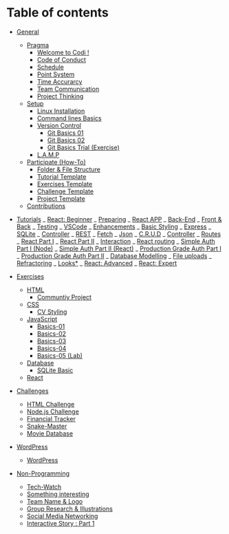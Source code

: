 # Table of contents

- [General](01_General/README.md)

  - [Pragma](01_General/01_Pragma/README.md)
    - [Welcome to Codi !](01_General/01_Pragma/01_welcome.md)
    - [Code of Conduct](01_General/01_Pragma/02_code-of-conduct.md)
    - [Schedule](01_General/01_Pragma/03_schedule.md)
    - [Point System](01_General/01_Pragma/04_keys-system.md)
    - [Time Accurarcy](01_General/01_Pragma/05_time-accuracy.md)
    - [Team Communication](01_General/01_Pragma/06_team-communication.md)
    - [Project Thinking](01_General/01_Pragma/07_project-thinking.md)
  - [Setup](01_General/02_Setup/README.md)
    - [Linux Installation](01_General/02_Setup/01_Linux/readme.md)
    - [Command lines Basics](01_General/02_Setup/02_Command_lines/readme.md)
    - [Version Control](01_General/02_Setup/03_Git/readme.md)
      - [Git Basics 01](01_General/02_Setup/03_Git/git-basics-01.md)
      - [Git Basics 02](01_General/02_Setup/03_Git/git-basics-02.md)
      - [Git Basics Trial (Exercise)](01_General/02_Setup/03_Git/git-basics-trial.md)
    - [L.A.M.P](01_General/02_Setup/04_L.A.M.P/readme.md)
  - [Participate (How-To)](01_General/04_Participate/README.md)
    - [Folder & File Structure](01_General/04_Participate/01-how-to-folder-file-structure.md)
    - [Tutorial Template](01_General/04_Participate/02-how-to-tutorial-template.md)
    - [Exercises Template](01_General/04_Participate/03-how-to-exercises-template.md)
    - [Challenge Template](01_General/04_Participate/04-how-to-challenge-template.md)
    - [Project Template](01_General/04_Participate/05-how-to-project-template.md)
  - [Contributions](01_General/05_Contributions/01-Contributors.md)

- [Tutorials](02_Tutorials/README.md)
  _ [React: Beginner](02_Tutorials/01_React_Beginner/README.md)
  _ [Preparing](02_Tutorials/01_React_Beginner/01-preparing/README.md)
  _ [React APP](02_Tutorials/01_React_Beginner/01-preparing/01-create-react-app.md)
  _ [Back-End](02_Tutorials/01_React_Beginner/01-preparing/02-backend.md)
  _ [Front & Back](02_Tutorials/01_React_Beginner/01-preparing/03-front-and-back.md)
  _ [Testing](02_Tutorials/01_React_Beginner/01-preparing/04-testing.md)
  _ [VSCode](02_Tutorials/01_React_Beginner/01-preparing/05-vscode.md)
  _ [Enhancements](02_Tutorials/01_React_Beginner/02-enhancements/README.md)
  _ [Basic Styling](02_Tutorials/01_React_Beginner/02-enhancements/01-styling-react.md)
  _ [Express](02_Tutorials/01_React_Beginner/02-enhancements/02-request-handler.md)
  _ [SQLite](02_Tutorials/01_React_Beginner/02-enhancements/03-sqlite.md)
  _ [Controller](02_Tutorials/01_React_Beginner/02-enhancements/04-controller.md)
  _ [REST](02_Tutorials/01_React_Beginner/02-enhancements/05-REST.md)
  _ [Fetch](02_Tutorials/01_React_Beginner/02-enhancements/06-fetch.md)
  _ [Json](02_Tutorials/01_React_Beginner/02-enhancements/07-json.md)
  _ [C.R.U.D](02_Tutorials/01_React_Beginner/03-crud/README.md)
  _ [Controller](02_Tutorials/01_React_Beginner/03-crud/01-controller.md)
  _ [Routes](02_Tutorials/01_React_Beginner/03-crud/02-routes.md)
  _ [React Part I](02_Tutorials/01_React_Beginner/03-crud/03.1-react.md)
  _ [React Part II](02_Tutorials/01_React_Beginner/03-crud/03.2-react-contact-component.md)
  _ [Interaction](02_Tutorials/01_React_Beginner/03-crud/04-interaction.md)
  _ [React routing](02_Tutorials/01_React_Beginner/03-crud/05-react-routing.md)
  _ [Simple Auth Part I (Node)](02_Tutorials/01_React_Beginner/03-crud/06.1-node-simple-auth.md)
  _ [Simple Auth Part II (React)](02_Tutorials/01_React_Beginner/03-crud/06.2-react-simple-auth.md)
  _ [Production Grade Auth Part I](02_Tutorials/01_React_Beginner/03-crud/07.1_auth0.md)
  _ [Production Grade Auth Part II](02_Tutorials/01_React_Beginner/03-crud/07.2-persistent-login.md)
  _ [Database Modelling](02_Tutorials/01_React_Beginner/03-crud/08-database-modelling.md)
  _ [File uploads](02_Tutorials/01_React_Beginner/03-crud/09-file-uploads.md)
  _ [Refractoring](02_Tutorials/01_React_Beginner/03-crud/10-cleaning-up-code.md)
  _ [Looks\*](02_Tutorials/01_React_Beginner/04-looks/README.md)
  _ [React: Advanced](02_Tutorials/01_React_Advanced/README.md)
  _ [React: Expert](02_Tutorials/01_React_Expert/README.md)

- [Exercises](03_Exercises/README.md)

  - [HTML](03_Exercises/01_HTML/README.md)
    - [Communtiy Project](03_Exercises/01_HTML/community-project.md)
  - [CSS](03_Exercises/02_CSS/README.md)
    - [CV Styling](03_Exercises/02_CSS/cv-styling-master/readme.md)
  - [JavaScript](03_Exercises/03_JavaScript/README.md)
    - [Basics-01](03_Exercises/03_JavaScript/javascript-basics-01/readme.md)
    - [Basics-02](03_Exercises/03_JavaScript/javascript-basics-02/readme.md)
    - [Basics-03](03_Exercises/03_JavaScript/javascript-basics-03/readme.md)
    - [Basics-04](03_Exercises/03_JavaScript/javascript-basics-04-tdd/readme.md)
    - [Basics-05 (Lab)](03_Exercises/03_JavaScript/javascript-basics-05/readme.md)
  - [Database](03_Exercises/04_Database/README.md)
    - [SQLite Basic](03_Exercises/04_Database/sql-exercise-master/README.md)
  - [React](03_Exercises/05_React/README.md)

- [Challenges](04_Challenges/README.md)

  - [HTML Challenge](04_Challenges/HTML/html_challenge.md)
  - [Node.js Challenge](04_Challenges/NodeJS-Challenge/readme.md)
  - [Financial Tracker](04_Challenges/FinancialTracker/readme.md)
  - [Snake-Master](04_Challenges/snake-master/readme.md)
  - [Movie Database](04_Challenges/movie-database/readme.md)

- [WordPress](05_WordPress/README.md)
  - [WordPress](05_WordPress/Basic-WordPress.md)
- [Non-Programming](07_Non_Pogramming/README.md)
  - [Tech-Watch](07_Non_Pogramming/tech-watch.md)
  - [Something interesting](07_Non_Pogramming/something-interesting.md)
  - [Team Name & Logo](07_Non_Pogramming/team-name-logo.md)
  - [Group Research & Illustrations](07_Non_Pogramming/group-research-illustration.md)
  - [Social Media Networking](07_Non_Pogramming/social-media-networking.md)
  - [Interactive Story : Part 1](07_Non_Pogramming/interactive-story-Part1.md)
